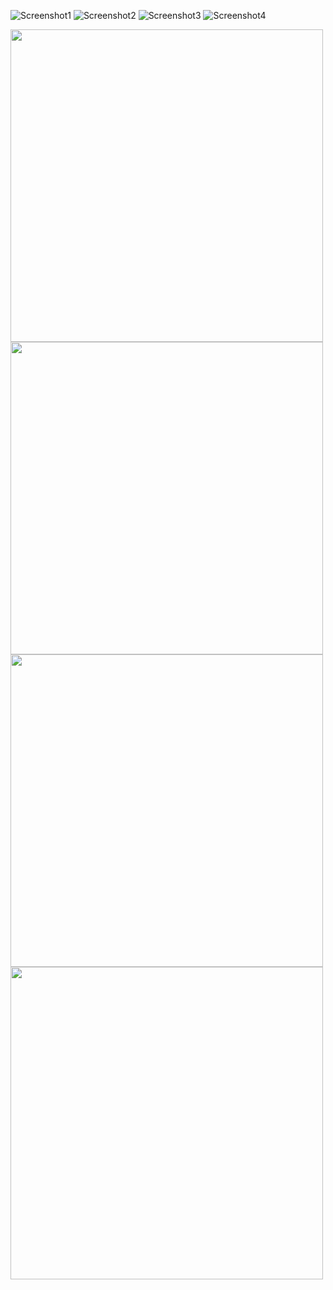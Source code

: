 ![Screenshot1](https://github.com/user-attachments/assets/264926d7-47bf-46ba-ba68-40c2a90da547)
![Screenshot2](https://github.com/user-attachments/assets/8865e790-217e-487f-bc64-28ad12c44d7c)
![Screenshot3](https://github.com/user-attachments/assets/c315d08d-c973-48f6-9a01-4862875c095f)
![Screenshot4](https://github.com/user-attachments/assets/ec9ee72c-df00-4459-919a-c5fc530b3737)


<img src="https://github.com/user-attachments/assets/78010625-fc00-43e5-8cef-7934d897826a" style="height:500px" />
<img src="https://github.com/user-attachments/assets/4f0e381b-e485-464c-99a4-ebe8e7c0f486" style="height:500px" />
<img src="https://github.com/user-attachments/assets/a409bf40-887c-4903-9b93-10257be1a6b3" style="height:500px" />
<img src="https://github.com/user-attachments/assets/d431195b-b4af-450c-bc09-f684e45f7202" style="height:500px" />

